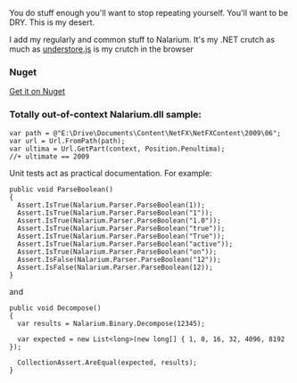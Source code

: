 You do stuff enough you'll want to stop repeating yourself. You'll want to be DRY. This is my desert.

I add my regularly and common stuff to Nalarium. It's my .NET crutch as much as [understore.js](http://underscorejs.org/) is my crutch in the browser

### Nuget

[Get it on Nuget](https://www.nuget.org/packages/Nalarium/)

### Totally out-of-context Nalarium.dll sample:

    var path = @"E:\Drive\Documents\Content\NetFX\NetFXContent\2009\06";
    var url = Url.FromPath(path);
    var ultima = Url.GetPart(context, Position.Penultima);
    //+ ultimate == 2009

Unit tests act as practical documentation. For example:


    public void ParseBoolean()
    {
      Assert.IsTrue(Nalarium.Parser.ParseBoolean(1));
      Assert.IsTrue(Nalarium.Parser.ParseBoolean("1"));
      Assert.IsTrue(Nalarium.Parser.ParseBoolean("1.0"));
      Assert.IsTrue(Nalarium.Parser.ParseBoolean("true"));
      Assert.IsTrue(Nalarium.Parser.ParseBoolean("True"));
      Assert.IsTrue(Nalarium.Parser.ParseBoolean("active"));
      Assert.IsTrue(Nalarium.Parser.ParseBoolean("on"));
      Assert.IsFalse(Nalarium.Parser.ParseBoolean("12"));
      Assert.IsFalse(Nalarium.Parser.ParseBoolean(12));
    }

  and

    public void Decompose()
    {
      var results = Nalarium.Binary.Decompose(12345);

      var expected = new List<long>(new long[] { 1, 8, 16, 32, 4096, 8192 });

      CollectionAssert.AreEqual(expected, results);
    }
